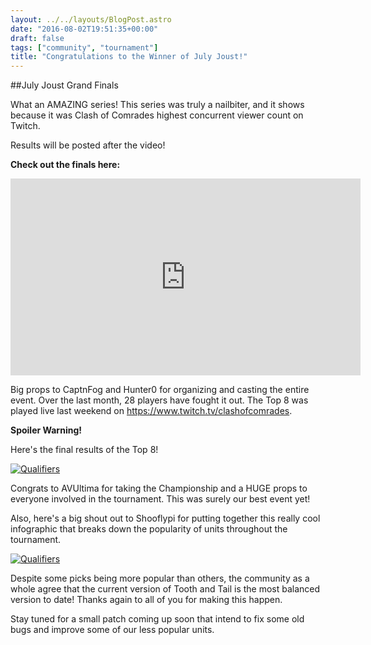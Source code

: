 ```yaml
---
layout: ../../layouts/BlogPost.astro
date: "2016-08-02T19:51:35+00:00"
draft: false
tags: ["community", "tournament"]
title: "Congratulations to the Winner of July Joust!"
---
```


##July Joust Grand Finals

What an AMAZING series! This series was truly a nailbiter, and it shows because it was Clash of Comrades highest concurrent viewer count on Twitch.

Results will be posted after the video!

**Check out the finals here:**

<div class="vid-box">
<iframe width="560" height="315" src="https://www.youtube.com/embed/JgBf-Sk033Q?list=PLZbbOqfA4KdTzOGlFniYLDZhkXGnHoWu7" frameborder="0" allowfullscreen></iframe>
</div>

Big props to CaptnFog and Hunter0 for organizing and casting the entire event. Over the last month, 28 players have fought it out. The Top 8 was played live last weekend on https://www.twitch.tv/clashofcomrades.

**Spoiler Warning!**

Here's the final results of the Top 8!

[![Qualifiers](http://i.imgur.com/lOsDIa8.png "Qualifiers")](http://i.imgur.com/lOsDIa8.png)

Congrats to AVUltima for taking the Championship and a HUGE props to everyone involved in the tournament. This was surely our best event yet!

Also, here's a big shout out to Shooflypi for putting together this really cool infographic that breaks down the popularity of units throughout the tournament.

[![Qualifiers](http://i.imgur.com/5STuSBL.png "Qualifiers")](http://i.imgur.com/5STuSBL.png)

Despite some picks being more popular than others, the community as a whole agree that the current version of Tooth and Tail is the most balanced version to date! Thanks again to all of you for making this happen.

Stay tuned for a small patch coming up soon that intend to fix some old bugs and improve some of our less popular units.
